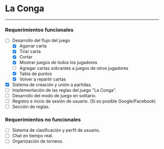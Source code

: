 # La Conga

---

### Requerimientos funcionales

- [ ]  Desarrollo del flujo del juego
    - [x]  Agarrar carta
    - [x]  Tirar carta
    - [x]  Cortar
    - [x]  Mostrar juegos de todos los jugadores
    - [ ]  Agregar cartas sobrantes a juegos de otros jugadores
    - [x]  Tabla de puntos
    - [x]  Volver a repartir cartas
- [x]  Sistema de creación y unión a partidas.
- [ ]  Implementación de las reglas del juego "La Conga".
- [ ]  Desarrollo del modo de juego en solitario.
- [ ]  Registro e inicio de sesión de usuario. (Si es posible Google/Facebook)
- [ ]  Sección de reglas.

### Requerimientos no funcionales

- [ ]  Sistema de clasificación y perfil de usuario.
- [ ]  Chat en tiempo real.
- [ ]  Organización de torneos.
